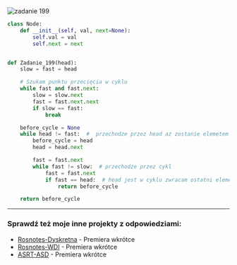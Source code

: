 <picture>
  <source srcset="../../srt/zbior_zadan/199.png" media="(prefers-color-scheme: light)">
  <source srcset="../../srt/zbior_zadan/black_199.png" media="(prefers-color-scheme: dark)">
  <img src="../../srt/zbior_zadan/black_199.png" alt="zadanie 199">
</picture>

```python
class Node:
    def __init__(self, val, next=None):
        self.val = val
        self.next = next


def Zadanie_199(head):
    slow = fast = head

    # Szukam punktu przecięcia w cyklu
    while fast and fast.next:
        slow = slow.next
        fast = fast.next.next
        if slow == fast:
            break

    before_cycle = None
    while head != fast:  #  przechodze przez head az zostanie elemetem cyklu
        before_cycle = head
        head = head.next

        fast = fast.next
        while fast != slow:  # przechodze przez cykl
            fast = fast.next
            if fast == head:  # head jest w cyklu zwracam ostatni element
                return before_cycle

    return before_cycle
```

---
### Sprawdź też moje inne projekty z odpowiedziami:
- [Rosnotes-Dyskretna](https://github.com/kamilGie/Rosnotes-Dyskretna) - Premiera wkrótce
- [Rosnotes-WDI](https://github.com/kamilGie/Rosnotes-WDI) - Premiera wkrótce
- [ASRT-ASD](https://github.com/kamilGie/Rosnotes-Dyskretna) - Premiera wkrótce
